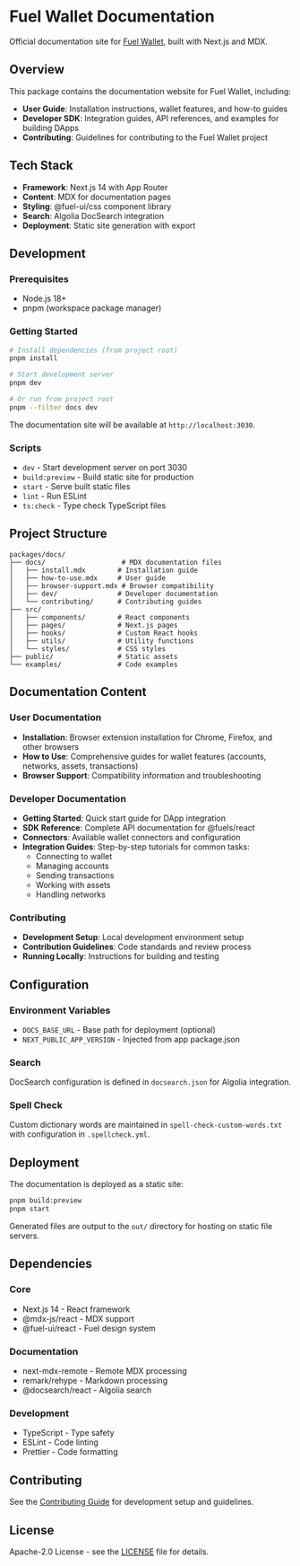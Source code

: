 # Fuel Wallet Documentation

Official documentation site for [Fuel Wallet](https://wallet.fuel.network/), built with Next.js and MDX.

## Overview

This package contains the documentation website for Fuel Wallet, including:

- **User Guide**: Installation instructions, wallet features, and how-to guides
- **Developer SDK**: Integration guides, API references, and examples for building DApps
- **Contributing**: Guidelines for contributing to the Fuel Wallet project

## Tech Stack

- **Framework**: Next.js 14 with App Router
- **Content**: MDX for documentation pages
- **Styling**: @fuel-ui/css component library
- **Search**: Algolia DocSearch integration
- **Deployment**: Static site generation with export

## Development

### Prerequisites

- Node.js 18+
- pnpm (workspace package manager)

### Getting Started

```bash
# Install dependencies (from project root)
pnpm install

# Start development server
pnpm dev

# Or run from project root
pnpm --filter docs dev
```

The documentation site will be available at `http://localhost:3030`.

### Scripts

- `dev` - Start development server on port 3030
- `build:preview` - Build static site for production
- `start` - Serve built static files
- `lint` - Run ESLint
- `ts:check` - Type check TypeScript files

## Project Structure

```
packages/docs/
├── docs/                   # MDX documentation files
│   ├── install.mdx        # Installation guide
│   ├── how-to-use.mdx     # User guide
│   ├── browser-support.mdx # Browser compatibility
│   ├── dev/               # Developer documentation
│   └── contributing/      # Contributing guides
├── src/
│   ├── components/        # React components
│   ├── pages/             # Next.js pages
│   ├── hooks/             # Custom React hooks
│   ├── utils/             # Utility functions
│   └── styles/            # CSS styles
├── public/                # Static assets
└── examples/              # Code examples
```

## Documentation Content

### User Documentation

- **Installation**: Browser extension installation for Chrome, Firefox, and other browsers
- **How to Use**: Comprehensive guides for wallet features (accounts, networks, assets, transactions)
- **Browser Support**: Compatibility information and troubleshooting

### Developer Documentation

- **Getting Started**: Quick start guide for DApp integration
- **SDK Reference**: Complete API documentation for @fuels/react
- **Connectors**: Available wallet connectors and configuration
- **Integration Guides**: Step-by-step tutorials for common tasks:
  - Connecting to wallet
  - Managing accounts
  - Sending transactions
  - Working with assets
  - Handling networks

### Contributing

- **Development Setup**: Local development environment setup
- **Contribution Guidelines**: Code standards and review process
- **Running Locally**: Instructions for building and testing

## Configuration

### Environment Variables

- `DOCS_BASE_URL` - Base path for deployment (optional)
- `NEXT_PUBLIC_APP_VERSION` - Injected from app package.json

### Search

DocSearch configuration is defined in `docsearch.json` for Algolia integration.

### Spell Check

Custom dictionary words are maintained in `spell-check-custom-words.txt` with configuration in `.spellcheck.yml`.

## Deployment

The documentation is deployed as a static site:

```bash
pnpm build:preview
pnpm start
```

Generated files are output to the `out/` directory for hosting on static file servers.

## Dependencies

### Core
- Next.js 14 - React framework
- @mdx-js/react - MDX support
- @fuel-ui/react - Fuel design system

### Documentation
- next-mdx-remote - Remote MDX processing
- remark/rehype - Markdown processing
- @docsearch/react - Algolia search

### Development
- TypeScript - Type safety
- ESLint - Code linting
- Prettier - Code formatting

## Contributing

See the [Contributing Guide](https://wallet.fuel.network/docs/contributing/guide/) for development setup and guidelines.

## License

Apache-2.0 License - see the [LICENSE](../../LICENSE) file for details.
